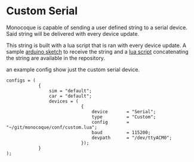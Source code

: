 # Custom Serial

Monocoque is capable of sending a user defined string to a serial device. Said string will be delivered with every device update.

This string is built with a lua script that is ran with every device update. A sample [arduino sketch](https://github.com/Spacefreak18/monocoque/blob/master/src/arduino/custom/custom.ino) to receive the string and a 
[lua script](https://github.com/Spacefreak18/monocoque/blob/master/conf/custom.lua) concatenating the string are available in the repository.


an example config show just the custom serial device.


```
configs = (
            {         
                sim = "default";         
                car = "default";         
                devices = (         
                            {
                                device       = "Serial";
                                type         = "Custom";
                                config       = "~/git/monocoque/conf/custom.lua";
                                baud         = 115200;
                                devpath      = "/dev/ttyACM0";
                            });
            } 
); 
```

